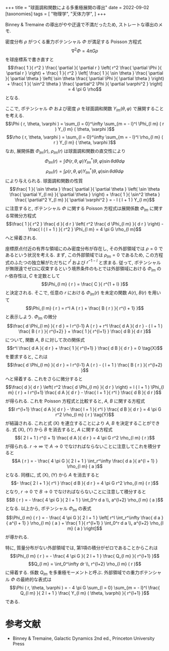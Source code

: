 +++
title = "球面調和関数による多重極展開の導出"
date = 2022-09-02
[taxonomies]
tags = [ "物理学", "天体力学", ]
+++

Binney & Tremaine の導出がやや迂遠で不満だったため, ストレートな導出のメモ.

密度分布 $\rho$ がつくる重力ポテンシャル $\Phi$ が満足する Poisson 方程式
$$\nabla^2 \Phi = 4 \pi G \rho$$
を球座標系で書き直すと
$$\frac{ 1 }{ r^2 } \frac{ \partial }{ \partial r } \left( r^2 \frac{ \partial \Phi }{ \partial r } \right) + \frac{ 1 }{ r^2 } \left[ \frac{ 1 }{ \sin \theta } \frac{ \partial }{ \partial \theta } \left( \sin \theta \frac{ \partial \Phi }{ \partial \theta } \right) + \frac{ 1 }{ \sin^2 \theta } \frac{ \partial^2 \Phi }{ \partial \varphi^2 } \right] = 4 \pi G \rho$$
となる.

ここで, ポテンシャル $\Phi$ および密度 $\rho$ を球面調和関数 $Y_{l m} ( \theta, \varphi )$ で展開することを考える.
$$\Phi ( r, \theta, \varphi ) = \sum_{l = 0}^\infty \sum_{m = - l}^l \Phi_{l m} ( r ) Y_{l m} ( \theta, \varphi )$$
$$\rho ( r, \theta, \varphi ) = \sum_{l = 0}^\infty \sum_{m = - l}^l \rho_{l m} ( r ) Y_{l m} ( \theta, \varphi )$$
なお, 展開係数 $\Phi_{l m} ( r )$, $\rho_{l m} ( r )$ は球面調和関数の直交性により
$$\Phi_{l m} ( r ) = \int \Phi ( r, \theta, \varphi ) Y_{l m}^* ( \theta, \varphi ) \sin \theta d \theta d \varphi$$
$$\rho_{l m} ( r ) = \int \rho ( r, \theta, \varphi ) Y_{l m}^* ( \theta, \varphi ) \sin \theta d \theta d \varphi$$
により与えられる. 球面調和関数の性質
$$\frac{ 1 }{ \sin \theta } \frac{ \partial }{ \partial \theta } \left( \sin \theta \frac{ \partial Y_{l m} }{ \partial \theta } \right) + \frac{ 1 }{ \sin^2 \theta } \frac{ \partial^2 Y_{l m} }{ \partial \varphi^2 } = - l ( l + 1 ) Y_{l m}$$
に注意すると, ポテンシャル $\Phi$ に関する Poisson 方程式は展開係数 $\Phi_{l m}$ に関する常微分方程式
$$\frac{ 1 }{ r^2 } \frac{ d }{ d r } \left( r^2 \frac{ d \Phi_{l m} }{ d r } \right) - \frac{ l ( l + 1 ) }{ r^2 } \Phi_{l m} = 4 \pi G \rho_{l m}$$
へと帰着される. 

座標原点付近の有界な領域にのみ密度分布が存在し, その外部領域では $\rho = 0$ であるという状況を考える.
まず, この外部領域では $\rho_{l m} = 0$ であるため, この方程式のふたつの独立解がただちに $r^l$ および $r^{-1-l}$ と求まる. 
従って, ポテンシャルが無限遠でゼロに収束するという境界条件のもとでは外部領域における 
$\Phi_{l m}$ の $r$-依存性は, $C$ を定数として
$$\Phi_{l m} ( r ) = \frac{ C }{ r^{1 + l} }$$
と決定される. そこで, 任意の $r$ における $\Phi_{l m} ( r )$ を未定の関数 $A ( r )$, $B ( r )$ を用いて
$$\Phi_{l m} ( r ) = r^l A ( r ) + \frac{ B ( r ) }{ r^{l + 1} }$$
と表示しよう. $\Phi_{l m}$ の微分
$$\frac{ d \Phi_{l m} }{ r d } = l r^{l-1} A ( r ) + r^l \frac{ d A }{ d r } - ( l + 1 ) \frac{ B ( r ) }{ r^{l+2} } + \frac{ 1 }{ r^{l+1} } \frac{ d B }{ d r }$$
について, 関数 $A$, $B$ に対して次の関係式
$$r^l \frac{ d A }{ d r } + \frac{ 1 }{ r^{l+1} } \frac{ d B }{ d r } = 0 \tag{X}$$
を要求すると, これは
$$\frac{ d \Phi_{l m} }{ d r } = l r^{l-1} A ( r ) - ( l + 1 ) \frac{ B ( r ) }{ r^{l+2} }$$
へと帰着する. これをさらに微分すると
$$\frac{ d }{ d r } \left( r^2 \frac{ d \Phi_{l m} }{ d r } \right) = l ( l + 1 ) \Phi_{l m} ( r ) + l r^{l+1} \frac{ d A }{ d r } - \frac{ l + 1 }{ r^l } \frac{ d B }{ d r }$$
が得られる. これを Poisson 方程式と比較すると, $A$, $B$ に関する方程式
$$l r^{l+1} \frac{ d A }{ d r } - \frac{ l + 1 }{ r^l } \frac{ d B }{ d r } = 4 \pi G r^2 \rho_{l m} ( r ) \tag{Y}$$
が結論される. これと式 (X) を連立することにより $A$, $B$ を決定することができる.
式 (X), (Y) から $B$ を消去すると, $A$ に関する方程式
$$( 2 l + 1 ) r^{l + 1} \frac{ d A }{ d r } = 4 \pi G r^2 \rho_{l m} ( r )$$
が得られる. $r \to \infty$ で $A \to 0$ でなければならないことに注意してこれを積分すると
$$A ( r ) = - \frac{ 4 \pi G }{ 2 l + 1 } \int_r^\infty \frac{ d a }{ a^{l + 1} } \rho_{l m} ( a )$$
となる. 同様に, 式 (X), (Y) から $A$ を消去すると
$$- \frac{ 2 l + 1 }{ r^l } \frac{ d B }{ d r } = 4 \pi G r^2 \rho_{l m} ( r )$$
となり, $r \to 0$ で $B \to 0$ でなければならないことに注意して積分すると
$$B ( r ) = - \frac{ 4 \pi G }{ 2 l + 1 } \int_0^r d a \\, a^{l+2} \rho_{l m} ( a )$$
となる. 以上から, ポテンシャル $\Phi_{l m}$ の表式
$$\Phi_{l m} ( r ) = - \frac{ 4 \pi G }{ 2 l + 1 } \left[ r^l \int_r^\infty \frac{ d a }{ a^{l + 1} } \rho_{l m} ( a ) + \frac{ 1 }{ r^{l+1} } \int_0^r d a \\, a^{l+2} \rho_{l m} ( a ) \right]$$
が導かれる.

特に, 質量分布がない外部領域では, 第1項の積分がゼロであることからこれは
$$\Phi_{l m} ( r ) = - \frac{ 4 \pi G }{ 2 l + 1 } \frac{ Q_{l m} }{ r^{l+1} }$$
$$Q_{l m} = \int_0^\infty dr \\, r^{l+2} \rho_{l m} ( r )$$
に帰着する. 係数 $Q_{l m}$ を多重極モーメントと呼ぶ. 外部領域での重力ポテンシャル $\Phi$ の最終的な表式は
$$\Phi ( r, \theta, \varphi ) = - 4 \pi G \sum_{l = 0} \sum_{m = - l}^l \frac{ Q_{l m} }{ 2 l + 1 } \frac{ Y_{l m} ( \theta, \varphi) }{ r^{l+1} }$$
である.


# 参考文献

* Binney & Tremaine, Galactic Dynamics 2nd ed., Princeton University Press
